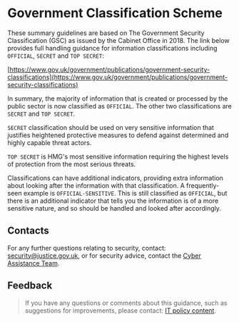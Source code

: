 # Government Classification Scheme

These summary guidelines are based on The Government Security Classification (GSC) as issued by the Cabinet Office in 2018. The link below provides full handling guidance for information classifications including `OFFICIAL`, `SECRET` and `TOP SECRET`:

[https://www.gov.uk/government/publications/government-security-classifications](https://www.gov.uk/government/publications/government-security-classifications)

In summary, the majority of information that is created or processed by the public sector is now classified as `OFFICIAL`. The other two classifications are `SECRET` and `TOP SECRET`.

`SECRET` classification should be used on very sensitive information that justifies heightened protective measures to defend against determined and highly capable threat actors.

`TOP SECRET` is HMG's most sensitive information requiring the highest levels of protection from the most serious threats.

Classifications can have additional indicators, providing extra information about looking after the information with that classification. A frequently-seen example is `OFFICIAL-SENSITIVE`. This is still classified as `OFFICIAL`, but there is an additional indicator that tells you the information is of a more sensitive nature, and so should be handled and looked after accordingly.

<a id="contacts"></a>
## Contacts

For any further questions relating to security, contact: [security@justice.gov.uk](mailto:security@justice.gov.uk), or for security advice, contact the [Cyber Assistance Team](mailto:CyberConsultancy@digital.justice.gov.uk).

<a id="feedback"></a>
## Feedback

> If you have any questions or comments about this guidance, such as suggestions for improvements, please contact: [IT policy content](mailto:itpolicycontent@digital.justice.gov.uk).

